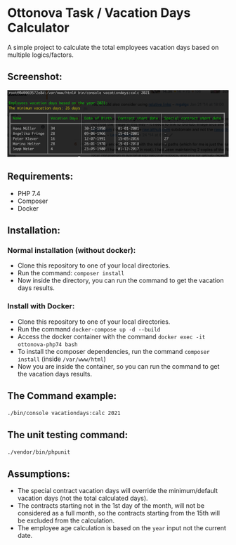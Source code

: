 # Ottonova Task / Vacation Days Calculator
A simple project to calculate the total employees vacation days based on multiple logics/factors.

## Screenshot:
![Screenshot](screenshot.png "Vacation days calculator screenshot")

## Requirements:
- PHP 7.4
- Composer
- Docker

## Installation:
### Normal installation (without docker):
- Clone this repository to one of your local directories.
- Run the command:
```composer install```
- Now inside the directory, you can run the command to get the vacation days results.

### Install with Docker:
- Clone this repository to one of your local directories.
- Run the command ```docker-compose up -d --build```
- Access the docker container with the command ```docker exec -it ottonova-php74 bash```
- To install the  composer dependencies, run the command ```composer install``` (inside ```/var/www/html```)
- Now you are inside the container, so you can run the command to get the vacation days results.

## The Command example:
```./bin/console vacationdays:calc 2021```

## The unit testing command:
```./vendor/bin/phpunit```

## Assumptions:
- The special contract vacation days will override the minimum/default vacation days (not the total calculated days).
- The contracts starting not in the 1st day of the month, will not be considered as a full month, so the contracts starting from the 15th will be excluded from the calculation.
- The employee age calculation is based on the `year` input not the current date.